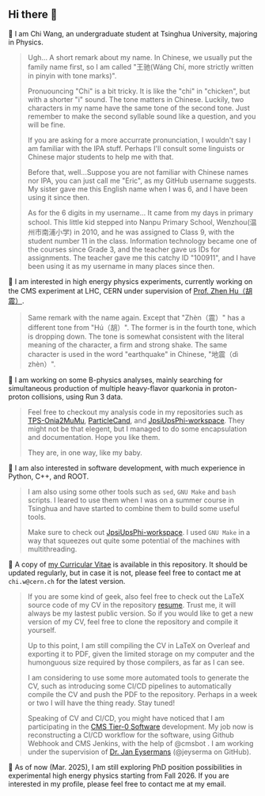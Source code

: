 ## Hi there 👋

<!--
**Eric100911/Eric100911** is a ✨ _special_ ✨ repository because its `README.md` (this file) appears on your GitHub profile.

Here are some ideas to get you started:

- 🔭 I’m currently working on ...
- 🌱 I’m currently learning ...
- 👯 I’m looking to collaborate on ...
- 🤔 I’m looking for help with ...
- 💬 Ask me about ...
- 📫 How to reach me: ...
- 😄 Pronouns: ...
- ⚡ Fun fact: ...
-->

🌱 I am Chi Wang, an undergraduate student at Tsinghua University, majoring in Physics.

> Ugh... A short remark about my name. In Chinese, we usually put the family name first, so I am called "王驰(Wáng Chí, more strictly written in pinyin with tone marks)".
>
> Pronuouncing "Chi" is a bit tricky. It is like the "chi" in "chicken", but with a shorter "i" sound. The tone matters in Chinese. Luckily, two characters in my name have the same tone of the second tone. Just remember to make the second syllable sound like a question, and you will be fine.
>
> If you are asking for a more accurrate pronunciation, I wouldn't say I am familiar with the IPA stuff. Perhaps I'll consult some linguists or Chinese major students to help me with that.
>
> Before that, well...Suppose you are not familiar with Chinese names nor IPA, you can just call me "Eric", as my GitHub username suggests. My sister gave me this English name when I was 6, and I have been using it since then.
>
> As for the 6 digits in my username... It came from my days in primary school. This little kid stepped into Nanpu Primary School, Wenzhou(温州市南浦小学) in 2010, and he was assigned to Class 9, with the student number 11 in the class. Information technology became one of the courses since Grade 3, and the teacher gave us IDs for assignments. The teacher gave me this catchy ID "100911", and I have been using it as my username in many places since then.

🎇 I am interested in high energy physics experiments, currently working on the CMS experiment at LHC, CERN under supervision of [Prof. Zhen Hu（胡震）](https://www.phys.tsinghua.edu.cn/info/1097/4462.htm).

> Same remark with the name again. Except that "Zhèn（震）" has a different tone from "Hú（胡）". The former is in the fourth tone, which is dropping down. The tone is somewhat consistent with the literal meaning of the character, a firm and strong shake. The same character is used in the word "earthquake" in Chinese, "地震（dì zhèn）".

🔭 I am working on some B-physics analyses, mainly searching for simultaneous production of multiple heavy-flavor quarkonia in proton-proton collisions, using Run 3 data.

> Feel free to checkout my analysis code in my repositories such as [TPS-Onia2MuMu](https://github.com/Eric100911/TPS-Onia2MuMu), [ParticleCand](https://github.com/Eric100911/ParticleCand), and [JpsiUpsPhi-workspace](https://github.com/Eric100911/JpsiUpsPhi-workspace). They might not be that elegent, but I managed to do some encapsulation and documentation. Hope you like them.
>
> They are, in one way, like my baby.

🤖 I am also interested in software development, with much experience in Python, C++, and ROOT.

> I am also using some other tools such as `sed`, `GNU Make` and `bash` scripts. I leared to use them when I was on a summer course in Tsinghua and have started to combine them to build some useful tools. 
>
> Make sure to check out [JpsiUpsPhi-workspace](https://github.com/Eric100911/JpsiUpsPhi-workspace). I used `GNU Make` in a way that squeezes out quite some potential of the machines with multithreading. 

📝 A copy of [my Curricular Vitae](CV-chiwang.pdf) is available in this repository. It should be updated regularly, but in case it is not, please feel free to contact me at `chi.w@cern.ch` for the latest version.

> If you are some kind of geek, also feel free to check out the LaTeX source code of my CV in the repository [resume](https://github.com/Eric100911/resume). Trust me, it will always be my lastest public version. So if you would like to get a new version of my CV, feel free to clone the repository and compile it yourself.
> 
> Up to this point, I am still compiling the CV in LaTeX on Overleaf and exporting it to PDF, given the limited storage on my computer and the humonguous size required by those compilers, as far as I can see.
> 
> I am considering to use some more automated tools to generate the CV, such as introducing some CI/CD pipelines to automatically compile the CV and push the PDF to the repository. Perhaps in a week or two I will have the thing ready. Stay tuned!
>
> Speaking of CV and CI/CD, you might have noticed that I am participating in the [CMS Tier-0 Software](https://github.com/dmwm/t0) development. My job now is reconstructing a CI/CD workflow for the software, using Github Webhook and CMS Jenkins, with the help of @cmsbot . I am working under the supervision of [Dr. Jan Eysermans](https://inspirehep.net/authors/1417176) (@jeyserma on GitHub).

🧐 As of now (Mar. 2025), I am still exploring PhD position possibilities in experimental high energy physics starting from Fall 2026. If you are interested in my profile, please feel free to contact me at my email.

